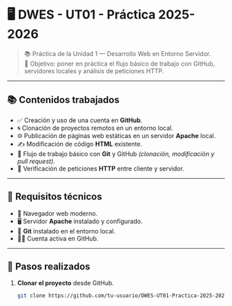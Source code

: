 # 🖥️ DWES - UT01 - Práctica 2025-2026

> 📚 Práctica de la Unidad 1 — Desarrollo Web en Entorno Servidor.  
> 🎯 Objetivo: poner en práctica el flujo básico de trabajo con GitHub, servidores locales y análisis de peticiones HTTP.

---


## 📚 Contenidos trabajados

- ✅ Creación y uso de una cuenta en **GitHub**.  
- 🌀 Clonación de proyectos remotos en un entorno local.  
- 🌐 Publicación de páginas web estáticas en un servidor **Apache** local.  
- ✍️ Modificación de código **HTML** existente.  
- 🔁 Flujo de trabajo básico con **Git** y GitHub *(clonación, modificación y pull request)*.  
- 📡 Verificación de peticiones **HTTP** entre cliente y servidor.

---

## 🧰 Requisitos técnicos

- 🧭 Navegador web moderno.  
- 🖥️ Servidor **Apache** instalado y configurado.  
- 🧪 **Git** instalado en el entorno local.  
- 🧑‍💻 Cuenta activa en GitHub.

---

## 🚀 Pasos realizados

1. **Clonar el proyecto** desde GitHub.  
   ```bash
   git clone https://github.com/tu-usuario/DWES-UT01-Practica-2025-2026.git

